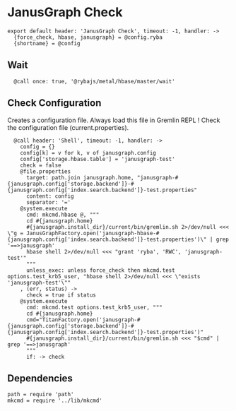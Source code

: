 
# JanusGraph Check

    export default header: 'JanusGraph Check', timeout: -1, handler: ->
      {force_check, hbase, janusgraph} = @config.ryba
      {shortname} = @config

## Wait

      @call once: true, '@rybajs/metal/hbase/master/wait'

## Check Configuration

Creates a configuration file. Always load this file in Gremlin REPL !
Check the configuration file (current.properties).

      @call header: 'Shell', timeout: -1, handler: ->
        config = {}
        config[k] = v for k, v of janusgraph.config
        config['storage.hbase.table'] = 'janusgraph-test'
        check = false
        @file.properties
          target: path.join janusgraph.home, "janusgraph-#{janusgraph.config['storage.backend']}-#{janusgraph.config['index.search.backend']}-test.properties"
          content: config
          separator: '='
        @system.execute
          cmd: mkcmd.hbase @, """
          cd #{janusgraph.home}
          #{janusgraph.install_dir}/current/bin/gremlin.sh 2>/dev/null <<< \"g = JanusGraphFactory.open('janusgraph-hbase-#{janusgraph.config['index.search.backend']}-test.properties')\" | grep '==>janusgraph'
          hbase shell 2>/dev/null <<< "grant 'ryba', 'RWC', 'janusgraph-test'"
          """
          unless_exec: unless force_check then mkcmd.test options.test_krb5_user, "hbase shell 2>/dev/null <<< \"exists 'janusgraph-test'\""
        , (err, status) ->
          check = true if status
        @system.execute
          cmd: mkcmd.test options.test_krb5_user, """
          cd #{janusgraph.home}
          cmd="TitanFactory.open('janusgraph-#{janusgraph.config['storage.backend']}-#{janusgraph.config['index.search.backend']}-test.properties')"
          #{janusgraph.install_dir}/current/bin/gremlin.sh <<< "$cmd" | grep '==>janusgraph'
          """
          if: -> check

## Dependencies

    path = require 'path'
    mkcmd = require '../lib/mkcmd'
